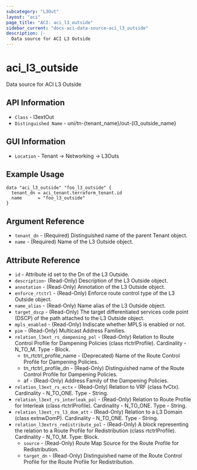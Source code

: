 ```yaml
---
subcategory: "L3Out"
layout: "aci"
page_title: "ACI: aci_l3_outside"
sidebar_current: "docs-aci-data-source-aci_l3_outside"
description: |-
  Data source for ACI L3 Outside
---
```


# aci_l3_outside #
Data source for ACI L3 Outside

## API Information ##

* `Class` - l3extOut
* `Distinguished Name` - uni/tn-{tenant_name}/out-{l3_outside_name}

## GUI Information ##

* `Location` - Tenant -> Networking -> L3Outs

## Example Usage ##

```hcl
data "aci_l3_outside" "foo_l3_outside" {
  tenant_dn = aci_tenant.terraform_tenant.id
  name      = "foo_l3_outside"
}
```

## Argument Reference ##
* `tenant_dn` - (Required) Distinguished name of the parent Tenant object.
* `name` - (Required) Name of the L3 Outside object.

## Attribute Reference

* `id` - Attribute id set to the Dn of the L3 Outside.
* `description`- (Read-Only) Description of the L3 Outside object.
* `annotation` - (Read-Only) Annotation of the L3 Outside object.
* `enforce_rtctrl` - (Read-Only) Enforce route control type of the L3 Outside object. 
* `name_alias` - (Read-Only) Name alias of the L3 Outside object.
* `target_dscp` - (Read-Only) The target differentiated services code point (DSCP) of the path attached to the L3 Outside object.
* `mpls_enabled` - (Read-Only) Indiscate whether MPLS is enabled or not.
* `pim` - (Read-Only) Multicast Address Families.
* `relation_l3ext_rs_dampening_pol` - (Read-Only) Relation to Route Control Profile for Dampening Policies (class rtctrlProfile). Cardinality - N_TO_M. Type - Block.
  * tn_rtctrl_profile_name - (Deprecated) Name of the Route Control Profile for Dampening Policies.
  * tn_rtctrl_profile_dn - (Read-Only) Distinguished name of the Route Control Profile for Dampening Policies.
  * af - (Read-Only) Address Family of the Dampening Policies.
* `relation_l3ext_rs_ectx` - (Read-Only) Relation to VRF (class fvCtx). Cardinality - N_TO_ONE. Type - String.
* `relation_l3ext_rs_interleak_pol` - (Read-Only) Relation to Route Profile for Interleak (class rtctrlProfile). Cardinality - N_TO_ONE. Type - String.
* `relation_l3ext_rs_l3_dom_att` - (Read-Only) Relation to a L3 Domain (class extnwDomP). Cardinality - N_TO_ONE. Type - String.
* `relation_l3extrs_redistribute_pol` - (Read-Only) A block representing the relation to a Route Profile for Redistribution (class rtctrlProfile). Cardinality - N_TO_M. Type: Block.
  * `source` - (Read-Only) Route Map Source for the Route Profile for Redistribution.
  * `target_dn` - (Read-Only) Distinguished name of the Route Control Profile for the Route Profile for Redistribution.